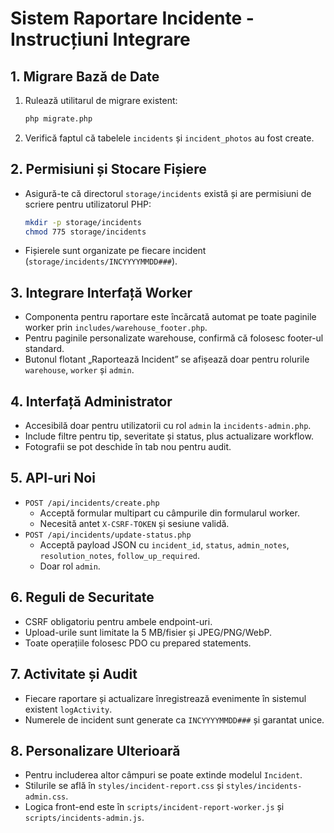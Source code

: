 # Sistem Raportare Incidente - Instrucțiuni Integrare

## 1. Migrare Bază de Date
1. Rulează utilitarul de migrare existent:
   ```bash
   php migrate.php
   ```
2. Verifică faptul că tabelele `incidents` și `incident_photos` au fost create.

## 2. Permisiuni și Stocare Fișiere
- Asigură-te că directorul `storage/incidents` există și are permisiuni de scriere pentru utilizatorul PHP:
  ```bash
  mkdir -p storage/incidents
  chmod 775 storage/incidents
  ```
- Fișierele sunt organizate pe fiecare incident (`storage/incidents/INCYYYYMMDD###`).

## 3. Integrare Interfață Worker
- Componenta pentru raportare este încărcată automat pe toate paginile worker prin `includes/warehouse_footer.php`.
- Pentru paginile personalizate warehouse, confirmă că folosesc footer-ul standard.
- Butonul flotant „Raportează Incident” se afișează doar pentru rolurile `warehouse`, `worker` și `admin`.

## 4. Interfață Administrator
- Accesibilă doar pentru utilizatorii cu rol `admin` la `incidents-admin.php`.
- Include filtre pentru tip, severitate și status, plus actualizare workflow.
- Fotografii se pot deschide în tab nou pentru audit.

## 5. API-uri Noi
- `POST /api/incidents/create.php`
  - Acceptă formular multipart cu câmpurile din formularul worker.
  - Necesită antet `X-CSRF-TOKEN` și sesiune validă.
- `POST /api/incidents/update-status.php`
  - Acceptă payload JSON cu `incident_id`, `status`, `admin_notes`, `resolution_notes`, `follow_up_required`.
  - Doar rol `admin`.

## 6. Reguli de Securitate
- CSRF obligatoriu pentru ambele endpoint-uri.
- Upload-urile sunt limitate la 5 MB/fisier și JPEG/PNG/WebP.
- Toate operațiile folosesc PDO cu prepared statements.

## 7. Activitate și Audit
- Fiecare raportare și actualizare înregistrează evenimente în sistemul existent `logActivity`.
- Numerele de incident sunt generate ca `INCYYYYMMDD###` și garantat unice.

## 8. Personalizare Ulterioară
- Pentru includerea altor câmpuri se poate extinde modelul `Incident`.
- Stilurile se află în `styles/incident-report.css` și `styles/incidents-admin.css`.
- Logica front-end este în `scripts/incident-report-worker.js` și `scripts/incidents-admin.js`.


